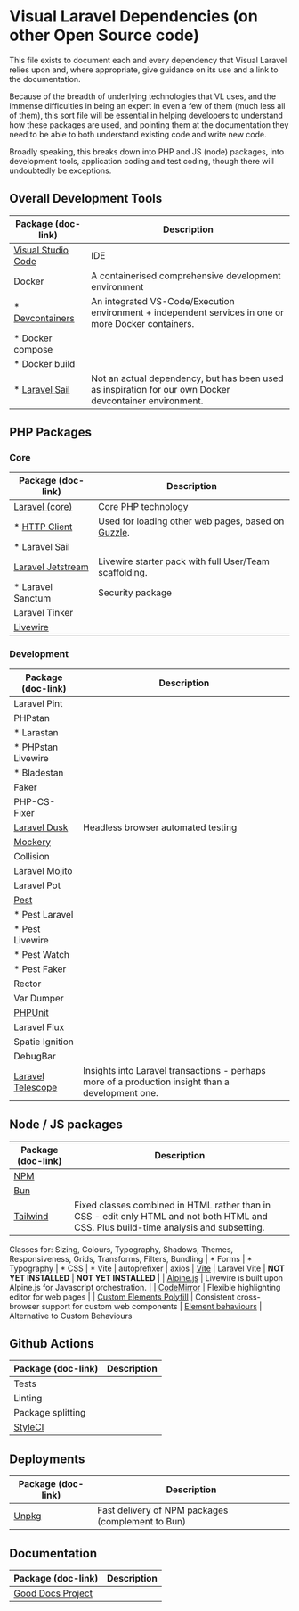# Visual Laravel Dependencies (on other Open Source code)

This file exists to document each and every dependency
that Visual Laravel relies upon and, where appropriate,
give guidance on its use and a link to the documentation.

Because of the breadth of underlying technologies that VL uses,
and the immense difficulties in being an expert in even a few of them
(much less all of them),
this sort file will be essential in helping developers to
understand how these packages are used,
and pointing them at the documentation they need to be able to both
understand existing code and write new code.

Broadly speaking, this breaks down into PHP and JS (node) packages,
into development tools, application coding and test coding,
though there will undoubtedly be exceptions.

## Overall Development Tools

| Package (doc-link) | Description |
|-|-|
| [Visual Studio Code]() | IDE |
| Docker | A containerised comprehensive development environment
| * [Devcontainers](https://containers.dev/implementors/json_reference/) | An integrated VS-Code/Execution environment + independent services in one or more Docker containers. |
| * Docker compose
| * Docker build
| * [Laravel Sail](https://laravel.com/docs/10.x/sail) | Not an actual dependency, but has been used as inspiration for our own Docker devcontainer environment. 

## PHP Packages

### Core

| Package (doc-link) | Description |
|-|-|
| [Laravel (core)]() | Core PHP technology |
| * [HTTP Client](https://laravel.com/docs/10.x/http-client) | Used for loading other web pages, based on [Guzzle](https://docs.guzzlephp.org/en/stable/).
| * Laravel Sail
| [Laravel Jetstream](https://jetstream.laravel.com/) | Livewire starter pack with full User/Team scaffolding.
| * Laravel Sanctum | Security package
| Laravel Tinker
| [Livewire](https://livewire.laravel.com/docs) || 

### Development

| Package (doc-link) | Description |
|-|-|
| Laravel Pint |
| PHPstan |
| * Larastan |
| * PHPstan Livewire
| * Bladestan
| Faker
| PHP-CS-Fixer
| [Laravel Dusk](https://laravel.com/docs/10.x/dusk) | Headless browser automated testing
| [Mockery](https://laravel.com/docs/10.x/mocking)
| Collision
| Laravel Mojito
| Laravel Pot
| [Pest]() |
| * Pest Laravel
| * Pest Livewire
| * Pest Watch
| * Pest Faker
| Rector
| Var Dumper
| [PHPUnit]() |
| Laravel Flux |
| Spatie Ignition |
| DebugBar |
| [Laravel Telescope](https://laravel.com/docs/10.x/telescope) | Insights into Laravel transactions - perhaps more of a production insight than a development one.

## Node / JS packages

| Package (doc-link) | Description |
|-|-|
| [NPM]() |
| [Bun]() ||
| [Tailwind](https://tailwindcss.com/docs/installation) | Fixed classes combined in HTML rather than in CSS - edit only HTML and not both HTML and CSS. Plus build-time analysis and subsetting.
Classes for: Sizing, Colours, Typography, Shadows, Themes, Responsiveness, Grids, Transforms, Filters, Bundling
| * Forms
| * Typography
| * CSS
| * Vite
| autoprefixer
| axios
| [Vite](https://vitejs.dev/guide/)
| Laravel Vite
| **NOT YET INSTALLED** | **NOT YET INSTALLED** |
| [Alpine.js](https://alpinejs.dev/start-here) | Livewire is built upon Alpine.js for Javascript orchestration. |
| [CodeMirror](https://codemirror.net/docs/) | Flexible highlighting editor for web pages |
| [Custom Elements Polyfill](https://www.npmjs.com/package/@ungap/custom-elements) | Consistent cross-browser support for custom web components
| [Element behaviours](https://github.com/lume/element-behaviors) | Alternative to Custom Behaviours

## Github Actions

| Package (doc-link) | Description |
|-|-|
| Tests |
| Linting |
| Package splitting |
| [StyleCI](https://styleci.io/)

## Deployments

| Package (doc-link) | Description |
|-|-|
| [Unpkg](https://unpkg.com/) | Fast delivery of NPM packages (complement to Bun)

## Documentation

| Package (doc-link) | Description |
|-|-|
| [Good Docs Project](https://gitlab.com/tgdp)
